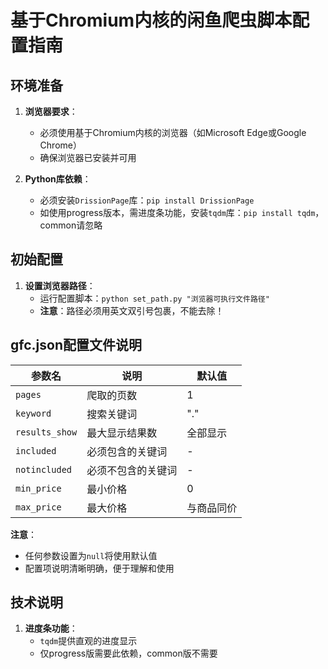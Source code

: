 # 基于Chromium内核的闲鱼爬虫脚本配置指南

## 环境准备

1. ​**浏览器要求**：
   - 必须使用基于Chromium内核的浏览器（如Microsoft Edge或Google Chrome）
   - 确保浏览器已安装并可用

2. ​**Python库依赖**：
   - 必须安装`DrissionPage`库：`pip install DrissionPage`
   - 如使用progress版本，需进度条功能，安装`tqdm`库：`pip install tqdm`，common请忽略

## 初始配置

1. ​**设置浏览器路径**：
   - 运行配置脚本：`python set_path.py "浏览器可执行文件路径"`
   - ​**注意**：路径必须用英文双引号包裹，不能去除！

## gfc.json配置文件说明

| 参数名 | 说明 | 默认值 |
|--------|------|--------|
| `pages` | 爬取的页数 | 1 |
| `keyword` | 搜索关键词 | "." |
| `results_show` | 最大显示结果数 | 全部显示 |
| `included` | 必须包含的关键词 | - |
| `notincluded` | 必须不包含的关键词 | - |
| `min_price` | 最小价格 | 0 |
| `max_price` | 最大价格 | 与商品同价 |

**注意**：
- 任何参数设置为`null`将使用默认值
- 配置项说明清晰明确，便于理解和使用

## 技术说明

1. ​**进度条功能**：
   - `tqdm`提供直观的进度显示
   - 仅progress版需要此依赖，common版不需要
